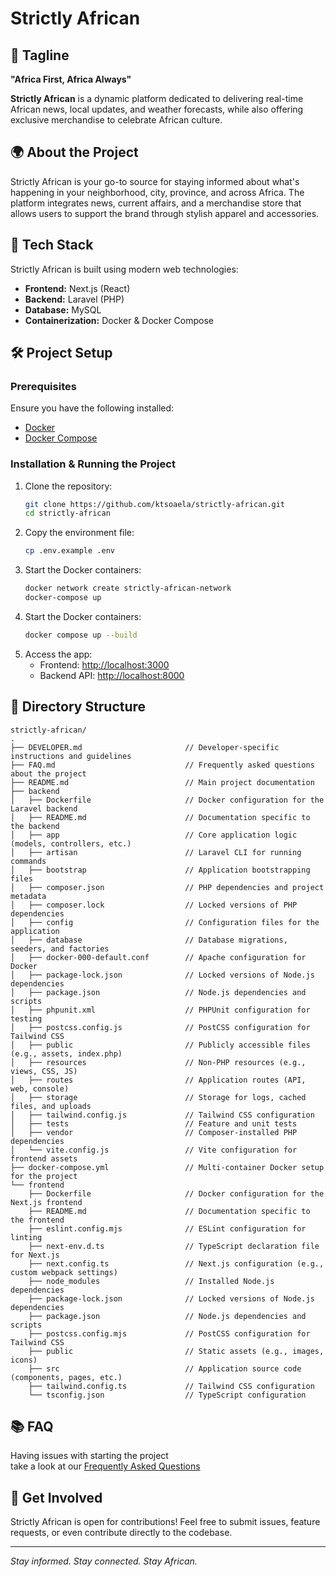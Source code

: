 # Strictly African

## 🎯 Tagline
**"Africa First, Africa Always"**

**Strictly African** is a dynamic platform dedicated to delivering real-time African news, local updates, and weather forecasts, while also offering exclusive merchandise to celebrate African culture.

## 🌍 About the Project
Strictly African is your go-to source for staying informed about what's happening in your neighborhood, city, province, and across Africa. The platform integrates news, current affairs, and a merchandise store that allows users to support the brand through stylish apparel and accessories.


## 🚀 Tech Stack
Strictly African is built using modern web technologies:
- **Frontend:** Next.js (React)
- **Backend:** Laravel (PHP)
- **Database:** MySQL
- **Containerization:** Docker & Docker Compose

## 🛠 Project Setup
### Prerequisites
Ensure you have the following installed:
- [Docker](https://www.docker.com/get-started)
- [Docker Compose](https://docs.docker.com/compose/install/)

### Installation & Running the Project
1. Clone the repository:
   ```bash
   git clone https://github.com/ktsoaela/strictly-african.git
   cd strictly-african
   ```
2. Copy the environment file:
   ```bash
   cp .env.example .env
   ```
5. Start the Docker containers:
   ```bash
   docker network create strictly-african-network
   docker-compose up
   ```
4. Start the Docker containers:
   ```bash
   docker compose up --build
   ```
5. Access the app:
   - Frontend: [http://localhost:3000](http://localhost:3000)
   - Backend API: [http://localhost:8000](http://localhost:8000)

## 📌 Directory Structure
```
strictly-african/
.
├── DEVELOPER.md                       // Developer-specific instructions and guidelines
├── FAQ.md                             // Frequently asked questions about the project
├── README.md                          // Main project documentation
├── backend
│   ├── Dockerfile                     // Docker configuration for the Laravel backend
│   ├── README.md                      // Documentation specific to the backend
│   ├── app                            // Core application logic (models, controllers, etc.)
│   ├── artisan                        // Laravel CLI for running commands
│   ├── bootstrap                      // Application bootstrapping files
│   ├── composer.json                  // PHP dependencies and project metadata
│   ├── composer.lock                  // Locked versions of PHP dependencies
│   ├── config                         // Configuration files for the application
│   ├── database                       // Database migrations, seeders, and factories
│   ├── docker-000-default.conf        // Apache configuration for Docker
│   ├── package-lock.json              // Locked versions of Node.js dependencies
│   ├── package.json                   // Node.js dependencies and scripts
│   ├── phpunit.xml                    // PHPUnit configuration for testing
│   ├── postcss.config.js              // PostCSS configuration for Tailwind CSS
│   ├── public                         // Publicly accessible files (e.g., assets, index.php)
│   ├── resources                      // Non-PHP resources (e.g., views, CSS, JS)
│   ├── routes                         // Application routes (API, web, console)
│   ├── storage                        // Storage for logs, cached files, and uploads
│   ├── tailwind.config.js             // Tailwind CSS configuration
│   ├── tests                          // Feature and unit tests
│   ├── vendor                         // Composer-installed PHP dependencies
│   └── vite.config.js                 // Vite configuration for frontend assets
├── docker-compose.yml                 // Multi-container Docker setup for the project
└── frontend
    ├── Dockerfile                     // Docker configuration for the Next.js frontend
    ├── README.md                      // Documentation specific to the frontend
    ├── eslint.config.mjs              // ESLint configuration for linting
    ├── next-env.d.ts                  // TypeScript declaration file for Next.js
    ├── next.config.ts                 // Next.js configuration (e.g., custom webpack settings)
    ├── node_modules                   // Installed Node.js dependencies
    ├── package-lock.json              // Locked versions of Node.js dependencies
    ├── package.json                   // Node.js dependencies and scripts
    ├── postcss.config.mjs             // PostCSS configuration for Tailwind CSS
    ├── public                         // Static assets (e.g., images, icons)
    ├── src                            // Application source code (components, pages, etc.)
    ├── tailwind.config.ts             // Tailwind CSS configuration
    └── tsconfig.json                  // TypeScript configuration
```

## 📚 FAQ
Having issues with starting the project<br/>
take a look at our  [Frequently Asked Questions](FAQ.md)


## 📢 Get Involved
Strictly African is open for contributions! Feel free to submit issues, feature requests, or even contribute directly to the codebase.



---

_Stay informed. Stay connected. Stay African._

